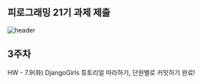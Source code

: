 ## 피로그래밍 21기 과제 제출 
![header](https://capsule-render.vercel.app/api?type=wave&color=auto&height=300&section=header&text=Hello%20GEONHEE&fontSize=90)

## 3주차
HW - 7.9(화)
DjangoGirls 튜토리얼 따라하기, 단원별로 커밋하기 완료!